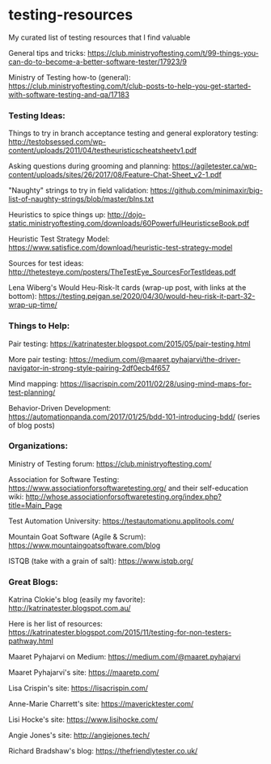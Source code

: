 # testing-resources
My curated list of testing resources that I find valuable

General tips and tricks: https://club.ministryoftesting.com/t/99-things-you-can-do-to-become-a-better-software-tester/17923/9

Ministry of Testing how-to (general): https://club.ministryoftesting.com/t/club-posts-to-help-you-get-started-with-software-testing-and-qa/17183


### Testing Ideas:

Things to try in branch acceptance testing and general exploratory testing: http://testobsessed.com/wp-content/uploads/2011/04/testheuristicscheatsheetv1.pdf

Asking questions during grooming and planning: https://agiletester.ca/wp-content/uploads/sites/26/2017/08/Feature-Chat-Sheet_v2-1.pdf

"Naughty" strings to try in field validation: https://github.com/minimaxir/big-list-of-naughty-strings/blob/master/blns.txt

Heuristics to spice things up: http://dojo-static.ministryoftesting.com/downloads/60PowerfulHeuristicseBook.pdf

Heuristic Test Strategy Model: https://www.satisfice.com/download/heuristic-test-strategy-model

Sources for test ideas: http://thetesteye.com/posters/TheTestEye_SourcesForTestIdeas.pdf

Lena Wiberg's Would Heu-Risk-It cards (wrap-up post, with links at the bottom): https://testing.pejgan.se/2020/04/30/would-heu-risk-it-part-32-wrap-up-time/


### Things to Help:

Pair testing: https://katrinatester.blogspot.com/2015/05/pair-testing.html

More pair testing: https://medium.com/@maaret.pyhajarvi/the-driver-navigator-in-strong-style-pairing-2df0ecb4f657

Mind mapping: https://lisacrispin.com/2011/02/28/using-mind-maps-for-test-planning/

Behavior-Driven Development: https://automationpanda.com/2017/01/25/bdd-101-introducing-bdd/ (series of blog posts)


### Organizations:

Ministry of Testing forum: https://club.ministryoftesting.com/

Association for Software Testing: https://www.associationforsoftwaretesting.org/ and their self-education wiki: http://whose.associationforsoftwaretesting.org/index.php?title=Main_Page

Test Automation University: https://testautomationu.applitools.com/

Mountain Goat Software (Agile & Scrum): https://www.mountaingoatsoftware.com/blog

ISTQB (take with a grain of salt): https://www.istqb.org/


### Great Blogs:

Katrina Clokie's blog (easily my favorite): http://katrinatester.blogspot.com.au/

Here is her list of resources: https://katrinatester.blogspot.com/2015/11/testing-for-non-testers-pathway.html

Maaret Pyhajarvi on Medium: https://medium.com/@maaret.pyhajarvi

Maaret Pyhajarvi's site: https://maaretp.com/

Lisa Crispin's site: https://lisacrispin.com/

Anne-Marie Charrett's site: https://mavericktester.com/

Lisi Hocke's site: https://www.lisihocke.com/

Angie Jones's site: http://angiejones.tech/

Richard Bradshaw's blog: https://thefriendlytester.co.uk/
